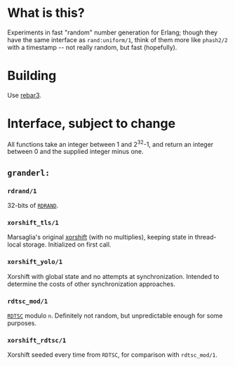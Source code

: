 # What is this?

Experiments in fast "random" number generation for Erlang; though they
have the same interface as `rand:uniform/1`, think of them more like
`phash2/2` with a timestamp -- not really random, but fast
(hopefully).

# Building

Use [rebar3](http://www.rebar3.org/).

# Interface, subject to change

All functions take an integer between 1 and 2<sup>32</sup>-1, and
return an integer between 0 and the supplied integer minus one.

## `granderl:`

### `rdrand/1`

32-bits of [`RDRAND`](https://en.wikipedia.org/wiki/RdRand).

### `xorshift_tls/1`

Marsaglia's original
[xorshift](https://en.wikipedia.org/wiki/Xorshift) (with no
multiplies), keeping state in thread-local storage.  Initialized on
first call.

### `xorshift_yolo/1`

Xorshift with global state and no attempts at synchronization.
Intended to determine the costs of other synchronization approaches.

### `rdtsc_mod/1`

[`RDTSC`](https://en.wikipedia.org/wiki/Time_Stamp_Counter) modulo
`n`.  Definitely not random, but unpredictable enough for some
purposes.

### `xorshift_rdtsc/1`

Xorshift seeded every time from
`RDTSC`, for comparison with `rdtsc_mod/1`.
